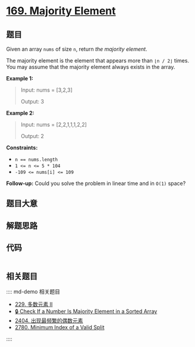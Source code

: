 # [169. Majority Element](https://leetcode.com/problems/majority-element)

## 题目

Given an array `nums` of size `n`, return _the majority element_.

The majority element is the element that appears more than `⌊n / 2⌋` times.
You may assume that the majority element always exists in the array.



**Example 1:**

> Input: nums = [3,2,3]
> 
> Output: 3

**Example 2:**

> Input: nums = [2,2,1,1,1,2,2]
> 
> Output: 2

**Constraints:**

  * `n == nums.length`
  * `1 <= n <= 5 * 104`
  * `-109 <= nums[i] <= 109`



**Follow-up:** Could you solve the problem in linear time and in `O(1)` space?


## 题目大意

## 解题思路

## 代码

```javascript

```

## 相关题目

:::: md-demo 相关题目
- [229. 多数元素 II](https://leetcode.com/problems/majority-element-ii)
- [🔒 Check If a Number Is Majority Element in a Sorted Array](https://leetcode.com/problems/check-if-a-number-is-majority-element-in-a-sorted-array)
- [2404. 出现最频繁的偶数元素](https://leetcode.com/problems/most-frequent-even-element)
- [2780. Minimum Index of a Valid Split](https://leetcode.com/problems/minimum-index-of-a-valid-split)

::::

